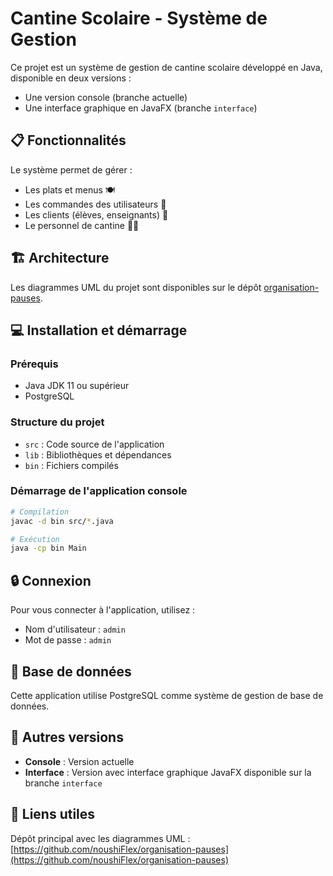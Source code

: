 # Cantine Scolaire - Système de Gestion

Ce projet est un système de gestion de cantine scolaire développé en Java, disponible en deux versions :
- Une version console (branche actuelle)  
- Une interface graphique en JavaFX (branche `interface`)

## 📋 Fonctionnalités

Le système permet de gérer :
- Les plats et menus 🍽️
- Les commandes des utilisateurs 🛒
- Les clients (élèves, enseignants) 👥
- Le personnel de cantine 🧑‍🍳

## 🏗️ Architecture

Les diagrammes UML du projet sont disponibles sur le dépôt [organisation-pauses](https://github.com/noushiFlex/organisation-pauses).

## 💻 Installation et démarrage

### Prérequis
- Java JDK 11 ou supérieur
- PostgreSQL

### Structure du projet
- `src` : Code source de l'application
- `lib` : Bibliothèques et dépendances
- `bin` : Fichiers compilés

### Démarrage de l'application console
```bash
# Compilation
javac -d bin src/*.java

# Exécution
java -cp bin Main
```

## 🔒 Connexion

Pour vous connecter à l'application, utilisez :
- Nom d'utilisateur : `admin`
- Mot de passe : `admin`

## 💾 Base de données

Cette application utilise PostgreSQL comme système de gestion de base de données.

## 🔄 Autres versions

- **Console** : Version actuelle
- **Interface** : Version avec interface graphique JavaFX disponible sur la branche `interface`

## 🔗 Liens utiles

Dépôt principal avec les diagrammes UML : [https://github.com/noushiFlex/organisation-pauses](https://github.com/noushiFlex/organisation-pauses)